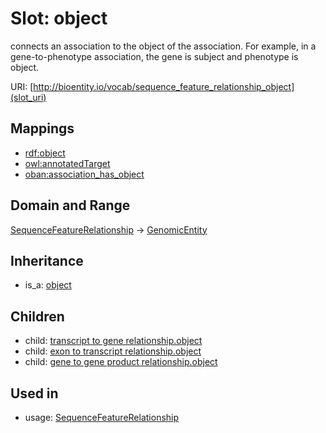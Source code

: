 # Slot: object


connects an association to the object of the association. For example, in a gene-to-phenotype association, the gene is subject and phenotype is object.

URI: [http://bioentity.io/vocab/sequence_feature_relationship_object](slot_uri)
## Mappings

 * [rdf:object](http://purl.obolibrary.org/obo/rdf_object)
 * [owl:annotatedTarget](http://purl.obolibrary.org/obo/owl_annotatedTarget)
 * [oban:association_has_object](http://purl.obolibrary.org/obo/oban_association_has_object)
## Domain and Range

[SequenceFeatureRelationship](SequenceFeatureRelationship.md) -> [GenomicEntity](GenomicEntity.md)
## Inheritance

 *  is_a: [object](object.md)
## Children

 *  child: [transcript to gene relationship.object](transcript_to_gene_relationship_object.md)
 *  child: [exon to transcript relationship.object](exon_to_transcript_relationship_object.md)
 *  child: [gene to gene product relationship.object](gene_to_gene_product_relationship_object.md)
## Used in

 *  usage: [SequenceFeatureRelationship](SequenceFeatureRelationship.md)
